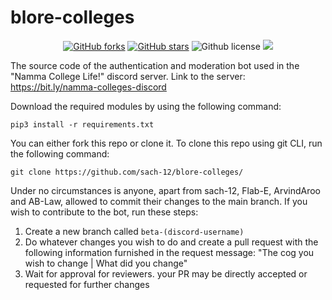 # blore-colleges

<p align="center">
    <a href="https://github.com/sach-12/blore-colleges/issues" alt="issues">
    <img alt="GitHub forks" src="https://img.shields.io/github/issues/sach-12/blore-colleges"></a>
    <a href="https://github.com/sach-12/blore-colleges/stargazers" alt="Stars">
    <img alt="GitHub stars" src="https://img.shields.io/github/stars/sach-12/blore-colleges"></a>
    <img alt="Github license" src="https://img.shields.io/github/license/sach-12/blore-colleges"></a>
    <a href="https://github.com/sach-12/blore-colleges/contributors" alt="Contributors">
    <img src="https://img.shields.io/github/contributors/sach-12/blore-colleges"/></a>
    
</p>

The source code of the authentication and moderation bot used in the "Namma College Life!" discord server.
Link to the server: https://bit.ly/namma-colleges-discord

Download the required modules by using the following command:

```pip3 install -r requirements.txt```

You can either fork this repo or clone it.
To clone this repo using git CLI, run the following command:

```git clone https://github.com/sach-12/blore-colleges/```

Under no circumstances is anyone, apart from sach-12, Flab-E, ArvindAroo and AB-Law, allowed to commit their changes to the main branch. If you wish to contribute to the bot, run these steps:

1. Create a new branch called `beta-(discord-username)`
2. Do whatever changes you wish to do and create a pull request with the following information furnished in the request message: "The cog you wish to change | What did you change"
3. Wait for approval for reviewers. your PR may be directly accepted or requested for further changes